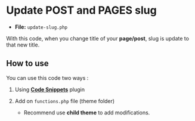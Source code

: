 # Update **POST** and **PAGES** slug

* **File:** `update-slug.php`

With this code, when you change title of your **page/post**, slug is update to that new title.

## How to use

You can use this code two ways :

1. Using **[Code Snippets](https://pt.wordpress.org/plugins/code-snippets/)** plugin
2. Add on `functions.php` file (theme folder)

   * Recommend use **child theme** to add modifications.
